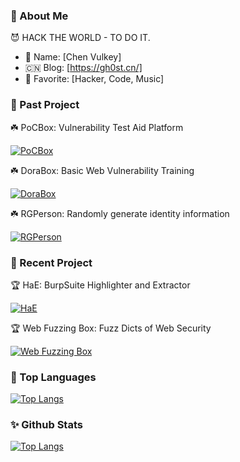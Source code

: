 ### 👤 About Me

😈 HACK THE WORLD - TO DO IT.

- 🥸 Name: [Chen Vulkey]
- 🇨🇳 Blog: [https://gh0st.cn/]
- 💖 Favorite: [Hacker, Code, Music]

### 🌇 Past Project

☘️ PoCBox: Vulnerability Test Aid Platform

[![PoCBox](https://github-readme-stats.vercel.app/api/pin/?username=gh0stkey&repo=PoCBox&show_owner=true)](https://github.com/gh0stkey/PoCBox)

☘️ DoraBox: Basic Web Vulnerability Training 

[![DoraBox](https://github-readme-stats.vercel.app/api/pin/?username=gh0stkey&repo=DoraBox&show_owner=true)](https://github.com/gh0stkey/DoraBox)

☘️ RGPerson: Randomly generate identity information

[![RGPerson](https://github-readme-stats.vercel.app/api/pin/?username=gh0stkey&repo=RGPerson&show_owner=true)](https://github.com/gh0stkey/RGPerson)

### 🔅 Recent Project

🏆 HaE: BurpSuite Highlighter and Extractor

[![HaE](https://github-readme-stats.vercel.app/api/pin/?username=gh0stkey&repo=HaE&show_owner=true)](https://github.com/gh0stkey/HaE)

🏆 Web Fuzzing Box: Fuzz Dicts of Web Security

[![Web Fuzzing Box](https://github-readme-stats.vercel.app/api/pin/?username=gh0stkey&repo=Web-Fuzzing-Box&show_owner=true)](https://github.com/gh0stkey/Web-Fuzzing-Box)

### 🔱 Top Languages

[![Top Langs](https://github-readme-stats.vercel.app/api/top-langs/?username=gh0stkey&hide=css,html&layout=compact)](https://github-readme-stats.vercel.app/api/top-langs/?username=gh0stkey&hide=css,html&layout=compact)

### ✨ Github Stats

[![Top Langs](https://github-readme-stats.vercel.app/api?username=gh0stkey&show_icons=true)](https://github-readme-stats.vercel.app/api?username=gh0stkey&show_icons=true)
